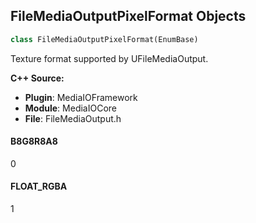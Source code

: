 ## FileMediaOutputPixelFormat Objects

```python
class FileMediaOutputPixelFormat(EnumBase)
```

Texture format supported by UFileMediaOutput.

**C++ Source:**

- **Plugin**: MediaIOFramework
- **Module**: MediaIOCore
- **File**: FileMediaOutput.h

<a id="unreal.FileMediaOutputPixelFormat.B8G8R8A8"></a>

#### B8G8R8A8

0

<a id="unreal.FileMediaOutputPixelFormat.FLOAT_RGBA"></a>

#### FLOAT_RGBA

1

<a id="unreal.AvaBroadcastChannelType"></a>